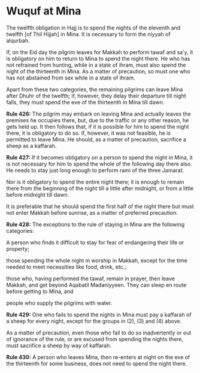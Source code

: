 Wuquf at Mina
=============

The twelfth obligation in Hajj is to spend the nights of the eleventh
and twelfth [of Thil Hijjah] in Mina. It is necessary to form the niyyah
of alqurbah.

If, on the Eid day the pilgrim leaves for Makkah to perform tawaf and
sa'y, it is obligatory on him to return to Mina to spend the night
there. He who has not refrained from hunting, while in a state of ihram,
must also spend the night of the thirteenth in Mina. As a matter of
precaution, so must one who has not abstained from sex while in a state
of ihram.

Apart from these two categories, the remaining pilgrims can leave Mina
after Dhuhr of the twelfth; if, however, they delay their departure till
night falls, they must spend the eve of the thirteenth in Mina till
dawn.

**Rule 426:** The pilgrim may embark on leaving Mina and actually leaves
the premises he occupies there, but, due to the traffic or any other
reason, he gets held up. It then follows that, if it is possible for him
to spend the night there, it is obligatory to do so. If, however, it was
not feasible, he is permitted to leave Mina. He should, as a matter of
precaution, sacrifice a sheep as a kaffarah.

**Rule 427:** If it becomes obligatory on a person to spend the night in
Mina, it is not necessary for him to spend the whole of the following
day there also. He needs to stay just long enough to perform rami of the
three Jamarat.

Nor is it obligatory to spend the entire night there; it is enough to
remain there from the beginning of the night till a little after
midnight, or from a little before midnight till dawn.

It is preferable that he should spend the first half of the night there
but must not enter Makkah before sunrise, as a matter of preferred
precaution.

**Rule 428:** The exceptions to the rule of staying in Mina are the
following categories:

A person who finds it difficult to stay for fear of endangering their
life or property;

those spending the whole night in worship in Makkah, except for the time
needed to meet necessities like food, drink, etc.;

those who, having performed the tawaf, remain in prayer, then leave
Makkah, and get beyond Aqabatil Madaniyyeen. They can sleep en route
before getting to Mina, and

people who supply the pilgrims with water.

**Rule 429:** One who fails to spend the nights in Mina must pay a
kaffarah of a sheep for every night, except for the groups in (2), (3)
and (4) above.

As a matter of precaution, even those who fail to do so inadvertently or
out of ignorance of the rule, or are excused from spending the nights
there, must sacrifice a sheep by way of kaffarah.

**Rule 430:** A person who leaves Mina, then re-enters at night on the
eve of the thirteenth for some business, does not need to spend the
night there.


